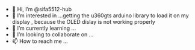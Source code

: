 - 👋 Hi, I’m @sifa5512-hub
- 👀 I’m interested in ...getting the u360gts arduino library to load it on my display , because the OLED dislay is not working properly 
- 🌱 I’m currently learning ...
- 💞️ I’m looking to collaborate on ...
- 📫 How to reach me ...

<!---
sifa5512-hub/sifa5512-hub is a ✨ special ✨ repository because its `README.md` (this file) appears on your GitHub profile.
You can click the Preview link to take a look at your changes.
--->
